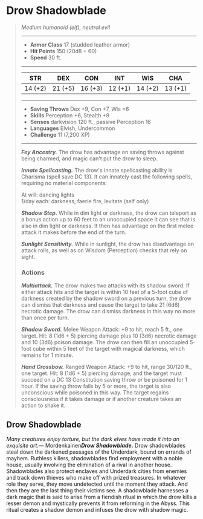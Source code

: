 # Drow Shadowblade
>*Medium humanoid (elf), neutral evil*
>___
>- **Armor Class** 17 (studded leather armor)
>- **Hit Points** 150 (20d8 + 60)
>- **Speed** 30 ft.
>___
>|STR|DEX|CON|INT|WIS|CHA|
>|:---:|:---:|:---:|:---:|:---:|:---:|
>|14 (+2)|21 (+5)|16 (+3)|12 (+1)|14 (+2)|13 (+1)|
>___
>- **Saving Throws** Dex +9, Con +7, Wis +6
>- **Skills** Perception +6, Stealth +9
>- **Senses** darkvision 120 ft., passive Perception 16
>- **Languages** Elvish, Undercommon
>- **Challenge** 11 (7,200 XP)
>___
>***Fey Ancestry.*** The drow has advantage on saving throws against being charmed, and magic can't put the drow to sleep.  
>
>***Innate Spellcasting.*** The drow's innate spellcasting ability is Charisma (spell save DC 13). It can innately cast the following spells, requiring no material components:  
>
>At will: dancing lights  
>1/day each: darkness, faerie fire, levitate (self only)  
>
>
>***Shadow Step.*** While in dim light or darkness, the drow can teleport as a bonus action up to 60 feet to an unoccupied space it can see that is also in dim light or darkness. It then has advantage on the first melee attack it makes before the end of the turn.  
>
>***Sunlight Sensitivity.*** While in sunlight, the drow has disadvantage on attack rolls, as well as on Wisdom (Perception) checks that rely on sight.  
>
>### Actions
>***Multiattack.*** The drow makes two attacks with its shadow sword. If either attack hits and the target is within 10 feet of a 5-foot cube of darkness created by the shadow sword on a previous turn, the drow can dismiss that darkness and cause the target to take 21 (6d6) necrotic damage. The drow can dismiss darkness in this way no more than once per turn.  
>
>***Shadow Sword.*** Melee Weapon Attack: +9 to hit, reach 5 ft., one target. Hit: 8 (1d6 + 5) piercing damage plus 10 (3d6) necrotic damage and 10 (3d6) poison damage. The drow can then fill an unoccupied 5-foot cube within 5 feet of the target with magical darkness, which remains for 1 minute.  
>
>***Hand Crossbow.*** Ranged Weapon Attack: +9 to hit, range 30/120 ft., one target. Hit: 8 (1d6 + 5) piercing damage, and the target must succeed on a DC 13 Constitution saving throw or be poisoned for 1 hour. If the saving throw fails by 5 or more, the target is also unconscious while poisoned in this way. The target regains consciousness if it takes damage or if another creature takes an action to shake it.
## Drow Shadowblade
*Many creatures enjoy torture, but the dark elves have made it into an exquisite art.*— Mordenkainen***Drow Shadowblade.*** Drow shadowblades steal down the darkened passages of the Underdark, bound on errands of mayhem. Ruthless killers, shadowblades find employment with a noble house, usually involving the elimination of a rival in another house. Shadowblades also protect enclaves and Underdark cities from enemies and track down thieves who make off with prized treasures. In whatever role they serve, they move undetected until the moment they attack. And then they are the last thing their victims see.
A shadowblade harnesses a dark magic that is said to arise from a fiendish ritual in which the drow kills a lesser demon and mystically prevents it from reforming in the Abyss. This ritual creates a shadow demon and infuses the drow with shadow magic.